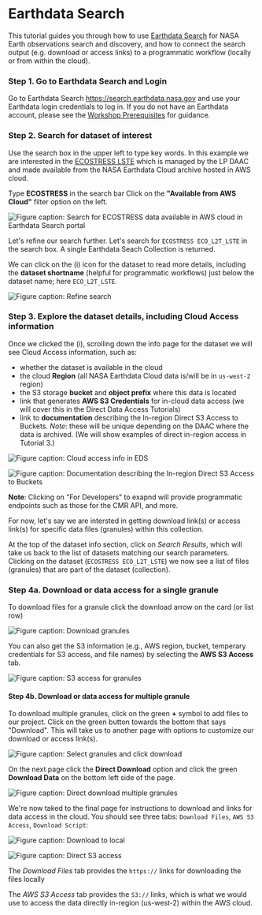 # Earthdata Search

This tutorial guides you through how to use [Earthdata Search](https://search.earthdata.nasa.gov/) for NASA Earth observations search and discovery, and how to connect the search output (e.g. download or access links) to a programmatic workflow (locally or from within the cloud).  

### Step 1. Go to Earthdata Search and Login  

Go to Earthdata Search <https://search.earthdata.nasa.gov> and use your Earthdata login credentials to log in. If you do not have an Earthdata account, please see the [Workshop Prerequisites](https://nasa-openscapes.github.io/2022-Fall-ECOSTRESS-Cloud-Workshop/prerequisites/) for guidance.  

### Step 2. Search for dataset of interest  

Use the search box in the upper left to type key words. In this example we are interested in the [ECOSTRESS LSTE](https://search.earthdata.nasa.gov/search/granules?p=C2076090826-LPCLOUD&pg[0][v]=f&pg[0][gsk]=-start_date&q=ECOSTRESS&ff=Available%20from%20AWS%20Cloud&tl=1666964694.567!3!!&lat=20.601562500000004&long=-71.3671875) which is managed by the LP DAAC and made available from the NASA Earthdata Cloud archive hosted in AWS cloud.  

Type **ECOSTRESS** in the search bar Click on the **"Available from AWS Cloud"** filter option on the left.  

![*Figure caption: Search for ECOSTRESS data available in AWS cloud in Earthdata Search portal*](../img/eds_collection_search_ECOSTRESS.png)  

Let's refine our search further. Let's search for `ECOSTRESS ECO_L2T_LSTE` in the search box. A single Earthdata Seach Collection is returned.  

We can click on the (i) icon for the dataset to read more details, including the **dataset shortname** (helpful for programmatic workflows) just below the dataset name; here `ECO_L2T_LSTE`.  

![*Figure caption: Refine search*](../img/eds_cloud_product_search_ECOSTRESS.png)  

### Step 3. Explore the dataset details, including Cloud Access information  

Once we clicked the (i), scrolling down the info page for the dataset we will see Cloud Access information, such as:  

- whether the dataset is available in the cloud  
- the cloud **Region** (all NASA Earthdata Cloud data is/will be in `us-west-2` region)  
- the S3 storage **bucket** and **object prefix** where this data is located  
- link that generates **AWS S3 Credentials** for in-cloud data access (we will cover this in the Direct Data Access Tutorials)  
- link to **documentation** describing the In-region Direct S3 Access to Buckets. *Note*: these will be unique depending on the DAAC where the data is archived. (We will show examples of direct in-region access in Tutorial 3.)  

![*Figure caption: Cloud access info in EDS*](../img/eds_cloud_access_info_ecostress.png)  

![*Figure caption: Documentation describing the In-region Direct S3 Access to Buckets*](../img/cloud_access_documentation.png)  

**Note**: Clicking on "For Developers" to exapnd will provide programmatic endpoints such as those for the CMR API, and more.  

For now, let's say we are intersted in getting download link(s) or access link(s) for specific data files (granules) within this collection.  

At the top of the dataset info section, click on *Search Results*, which will take us back to the list of datasets matching our search parameters. Clicking on the dataset (`ECOSTRESS ECO_L2T_LSTE`) we now see a list of files (granules) that are part of the dataset (collection).  

### Step 4a. Download or data access for a single granule  

To download files for a granule click the download arrow on the card (or list row)  

![*Figure caption: Download granules*](../img/eds_ecov002_l2t_lste_http_download.png)  

You can also get the S3 information (e.g., AWS region, bucket, temperary credentials for S3 access, and file names) by selecting the **AWS S3 Access** tab.  

![*Figure caption: S3 access for granules*](../img/eds_ecov002_l2t_lste_s3_access.png)  

#### Step 4b. Download or data access for multiple granule  

To download multiple granules, click on the green **+** symbol to add files to our project. Click on the green button towards the bottom that says "Download". This will take us to another page with options to customize our download or access link(s).  

![*Figure caption: Select granules and click download*](../img/eds_ecov002_l2t_lste_multi_granule_selection.png)  

On the next page click the **Direct Download** option and click the green **Download Data** on the bottom left side of the page.  

![*Figure caption: Direct download multiple granules*](../img/eds_ecov002_l2t_lste_multi_granule_download.png)  

We're now taked to the final page for instructions to download and links for data access in the cloud. You should see three tabs: `Download Files`, `AWS S3 Access`, `Download Script`:  

![*Figure caption: Download to local*](../img/eds_ecov002_l2t_lste_multi_granule_download_https_links_src.png)  

![*Figure caption: Direct S3 access*](../img/eds_ecov002_l2t_lste_multi_granule_download_s3_links_src.png)  

The *Download Files* tab provides the `https://` links for downloading the files locally  

The *AWS S3 Access* tab provides the `S3://` links, which is what we would use to access the data directly in-region (us-west-2) within the AWS cloud.  
